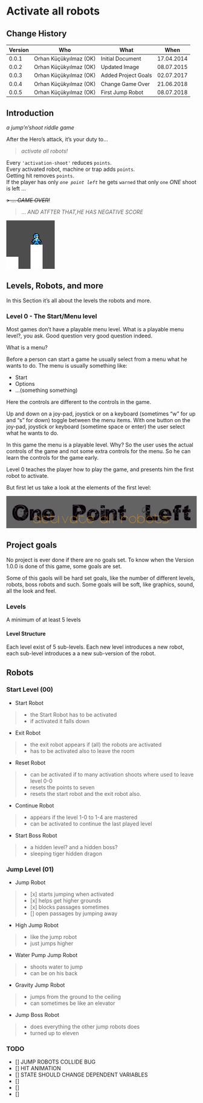 # Activate all robots

## Change History

| Version | Who                    | What                | When       |
| ------- | ---------------------- | ------------------- | ---------- |
| 0.0.1   | Orhan Küçükyılmaz (OK) | Initial Document    | 17.04.2014 |
| 0.0.2   | Orhan Küçükyılmaz (OK) | Updated Image       | 08.07.2015 |
| 0.0.3   | Orhan Küçükyılmaz (OK) | Added Project Goals | 02.07.2017 |
| 0.0.4   | Orhan Küçükyılmaz (OK) | Change Game Over    | 21.06.2018 |
| 0.0.5   | Orhan Küçükyılmaz (OK) | First Jump Robot    | 08.07.2018 |

## Introduction

*a jump’n’shoot riddle game*

After the Hero’s attack, it’s your duty to…

> *activate all robots\!*

Every `'activation-shoot'` reduces `points`.  
Every activated robot, machine or trap adds `points`.  
Getting hit removes `points`.  
If the player has only *`one point left`* he gets `warned` that only
`one` *ONE* shoot is left …

~~\> … *GAME OVER\!*~~

> … *AND ATFTER THAT,HE HAS NEGATIVE SCORE*

![His name is mini](./src/assets/img/mini.png "His name is mini")

## Levels, Robots, and more

In this Section it’s all about the levels the robots and more.

### Level 0 - The Start/Menu level

Most games don’t have a playable menu level. What is a playable menu
level?, you ask. Good question very good question indeed.

What is a menu?

Before a person can start a game he usually select from a menu what he
wants to do. The menu is usually something like:

  - Start
  - Options
  - …(something something)

Here the controls are different to the controls in the game.

Up and down on a joy-pad, joystick or on a keyboard (sometimes “w” for
up and “s” for down) toggle between the menu items. With one button on
the joy-pad, joystick or keyboard (sometime space or enter) the user
select what he wants to do.

In this game the menu is a playable level. Why? So the user uses the
actual controls of the game and not some extra controls for the menu. So
he can learn the controls for the game early.

Level 0 teaches the player how to play the game, and presents him the
first robot to activate.

But first let us take a look at the elements of the first level:

![The Title](./src/assets/img/title.png "The Title")

## Project goals

No project is ever done if there are no goals set. To know when the
Version 1.0.0 is done of this game, some goals are set.

Some of this gaols will be hard set goals, like the number of different
levels, robots, boss robots and such. Some goals will be soft, like
graphics, sound, all the look and feel.

### Levels

A minimum of at least 5 levels

#### Level Structure

Each level exist of 5 sub-levels. Each new level introduces a new robot,
each sub-level introduces a a new sub-version of the robot.

## Robots

### Start Level (00)

  - Start Robot

>   - the Start Robot has to be activated
>   - if activated it falls down

  - Exit Robot

>   - the exit robot appears if (all) the robots are activated
>   - has to be activated also to leave the room

  - Reset Robot

>   - can be activated if to many activation shoots where used to leave
>     level 0-0
>   - resets the points to seven
>   - resets the start robot and the exit robot also.

  - Continue Robot

>   - appears if the level 1-0 to 1-4 are mastered
>   - can be activated to continue the last played level

  - Start Boss Robot

>   - a hidden level? and a hidden boss?
>   - sleeping tiger hidden dragon

### Jump Level (01)

  - Jump Robot

>   - \[x\] starts jumping when activated
>   - \[x\] helps get higher grounds
>   - \[x\] blocks passages sometimes
>   - \[\] open passages by jumping away

  - High Jump Robot

>   - like the jump robot
>   - just jumps higher

  - Water Pump Jump Robot

>   - shoots water to jump
>   - can be on his back

  - Gravity Jump Robot

>   - jumps from the ground to the ceiling
>   - can sometimes be like an elevator

  - Jump Boss Robot

>   - does everything the other jump robots does
>   - turned up to eleven

### TODO

  - \[\] JUMP ROBOTS COLLIDE BUG
  - \[\] HIT ANIMATION
  - \[\] STATE SHOULD CHANGE DEPENDENT VARIABLES
  - \[\]
  - \[\]
  - \[\]
